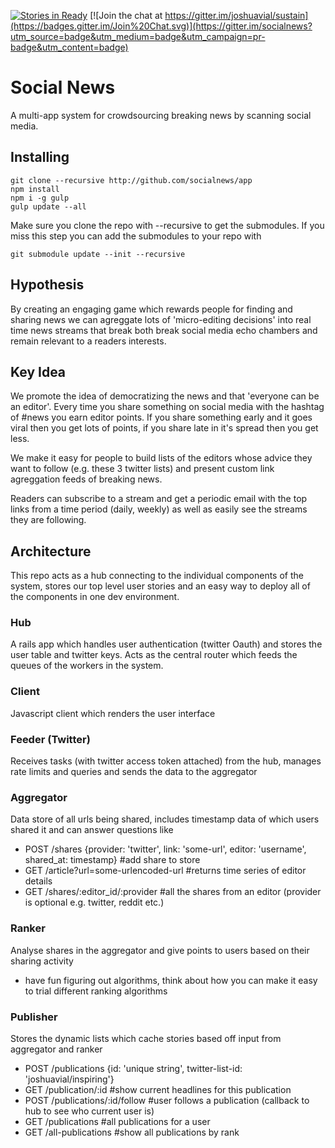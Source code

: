 [![Stories in Ready](https://badge.waffle.io/socialnews/app.png?label=ready&title=Ready)](https://waffle.io/socialnews/app)
[![Join the chat at https://gitter.im/joshuavial/sustain](https://badges.gitter.im/Join%20Chat.svg)](https://gitter.im/socialnews?utm_source=badge&utm_medium=badge&utm_campaign=pr-badge&utm_content=badge)

# Social News
A multi-app system for crowdsourcing breaking news by scanning social media.

## Installing
```
git clone --recursive http://github.com/socialnews/app
npm install
npm i -g gulp
gulp update --all
```
Make sure you clone the repo with --recursive to get the submodules. If you miss this step you can add the submodules to your repo with
```
git submodule update --init --recursive
```

## Hypothesis
By creating an engaging game which rewards people for finding and sharing news we can agreggate lots of 'micro-editing decisions' into real time news streams that break both break social media echo chambers and remain relevant to a readers interests.

## Key Idea
We promote the idea of democratizing the news and that 'everyone can be an editor'. Every time you share something on social media with the hashtag of #news you earn editor points. If you share something early and it goes viral then you get lots of points, if you share late in it's spread then you get less.

We make it easy for people to build lists of the editors whose advice they want to follow (e.g. these 3 twitter lists) and present custom link agreggation feeds of breaking news.

Readers can subscribe to a stream and get a periodic email with the top links from a time period (daily, weekly) as well as easily see the streams they are following.

## Architecture
This repo acts as a hub connecting to the individual components of the system, stores our top level user stories and an easy way to deploy all of the components in one dev environment.

### Hub
A rails app which handles user authentication (twitter Oauth) and stores the user table and twitter keys. Acts as the central router which feeds the queues of the workers in the system.

### Client
Javascript client which renders the user interface

### Feeder (Twitter)
Receives tasks (with twitter access token attached) from the hub, manages rate limits and queries and sends the data to the aggregator

### Aggregator
Data store of all urls being shared, includes timestamp data of which users shared it and can answer questions like
* POST /shares {provider: 'twitter', link: 'some-url', editor: 'username', shared_at: timestamp} #add share to store
* GET /article?url=some-urlencoded-url #returns time series of editor details
* GET /shares/:editor_id/:provider #all the shares from an editor (provider is optional e.g. twitter, reddit etc.)

### Ranker
Analyse shares in the aggregator and give points to users based on their sharing activity
* have fun figuring out algorithms, think about how you can make it easy to trial different ranking algorithms

### Publisher
Stores the dynamic lists which cache stories based off input from aggregator and ranker
* POST /publications {id: 'unique string', twitter-list-id: 'joshuavial/inspiring'}
* GET /publication/:id #show current headlines for this publication
* POST /publications/:id/follow #user follows a publication (callback to hub to see who current user is)
* GET /publications #all publications for a user
* GET /all-publications #show all publications by rank

